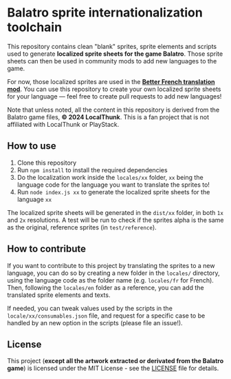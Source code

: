 # Balatro sprite internationalization toolchain

This repository contains clean "blank" sprites, sprite elements and scripts used to generate **localized sprite sheets for the game Balatro**. Those sprite sheets can then be used in community mods to add new languages to the game.

For now, those localized sprites are used in the **[Better French translation mod](https://github.com/FrBmt-BIGetNouf/balatro-french-translations)**. You can use this repository to create your own localized sprite sheets for your language — feel free to create pull requests to add new languages!

Note that unless noted, all the content in this repository is derived from the Balatro game files, **© 2024 LocalThunk**. This is a fan project that is not affiliated with LocalThunk or PlayStack.

## How to use

1. Clone this repository
2. Run `npm install` to install the required dependencies
3. Do the localization work inside the `locales/xx` folder, `xx` being the language code for the language you want to translate the sprites to!
4. Run `node index.js xx` to generate the localized sprite sheets for the language `xx`

The localized sprite sheets will be generated in the `dist/xx` folder, in both `1x` and `2x` resolutions. A test will be run to check if the sprites alpha is the same as the original, reference sprites (in `test/reference`).

## How to contribute

If you want to contribute to this project by translating the sprites to a new language, you can do so by creating a new folder in the `locales/` directory, using the language code as the folder name (e.g. `locales/fr` for French). Then, following the `locales/en` folder as a reference, you can add the translated sprite elements and texts.

If needed, you can tweak values used by the scripts in the `locale/xx/consumables.json` file, and request for a specific case to be handled by an new option in the scripts (please file an issue!).

## License

This project (**except all the artwork extracted or derivated from the Balatro game**) is licensed under the MIT License - see the [LICENSE](LICENSE) file for details.
